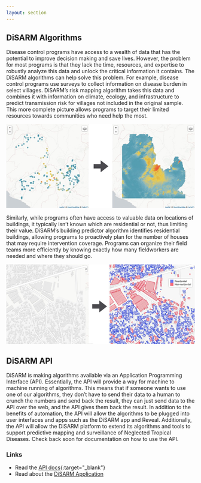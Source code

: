 ```yaml
---
layout: section
---
```


## DiSARM Algorithms

Disease control programs have access to a wealth of data that has the potential to improve decision making and save lives. However, the problem for most programs is that they lack the time, resources, and expertise to robustly analyze this data and unlock the critical information it contains. The DiSARM algorithms can help solve this problem. For example, disease control programs use surveys to collect information on disease burden in select villages. DiSARM’s risk mapping algorithm takes this data and combines it with information on climate, ecology, and infrastructure to predict transmission risk for villages not included in the original sample. This more complete picture allows programs to target their limited resources towards communities who need help the most.

![](/img/api/prev_mapping2.jpg)

Similarly, while programs often have access to valuable data on locations of buildings, it typically isn’t known which are residential or not, thus limiting their value. DiSARM’s building predictor algorithm identifies residential buildings, allowing programs to proactively plan for the number of houses that may require intervention coverage. Programs can organize their field teams more efficiently by knowing exactly how many fieldworkers are needed and where they should go. 

![](/img/api/building_pred.jpg)


## DiSARM API
DiSARM is making algorithms available via an Application Programming Interface (API). Essentially, the API will provide a way for machine to machine running of algorithms. This means that if someone wants to use one of our algorithms, they don’t have to send their data to a human to crunch the numbers and send back the result, they can just send data to the API over the web, and the API gives them back the result. In addition to the benefits of automation, the API will allow the algorithms to be plugged into user interfaces and apps such as the DiSARM app and Reveal. Additionally, the API will allow the DiSARM platform to extend its algorithms and tools to support predictive mapping and surveillance of Neglected Tropical Diseases. Check back soon for documentation on how to use the API. 


### Links
- Read the [<i class="fa fa-external-link"></i> API docs](https://docs.disarm.io/api-docs){:target="_blank"}
- Read about the [DiSARM Application](/app)
